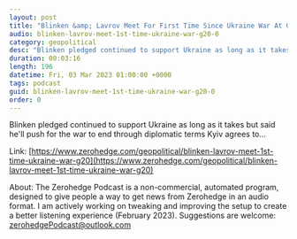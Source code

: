 ```yaml
---
layout: post
title: "Blinken &amp; Lavrov Meet For First Time Since Ukraine War At G20"
audio: blinken-lavrov-meet-1st-time-ukraine-war-g20-0
category: geopolitical
desc: "Blinken pledged continued to support Ukraine as long as it takes but said he'll push for the war to end through diplomatic terms Kyiv agrees to..."
duration: 00:03:16
length: 196
datetime: Fri, 03 Mar 2023 01:00:00 +0000
tags: podcast
guid: blinken-lavrov-meet-1st-time-ukraine-war-g20-0
order: 0
---
```

Blinken pledged continued to support Ukraine as long as it takes but said he'll push for the war to end through diplomatic terms Kyiv agrees to...

Link: [https://www.zerohedge.com/geopolitical/blinken-lavrov-meet-1st-time-ukraine-war-g20](https://www.zerohedge.com/geopolitical/blinken-lavrov-meet-1st-time-ukraine-war-g20)

About: The Zerohedge Podcast is a non-commercial, automated program, designed to give people a way to get news from Zerohedge in an audio format.  I am actively working on tweaking and improving the setup to create a better listening experience (February 2023).  Suggestions are welcome: [zerohedgePodcast@outlook.com](mailto:zerohedgePodcast@outlook.com)